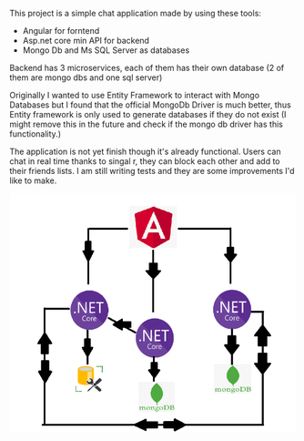 This project is a simple chat application made by using these tools:

- Angular for forntend
- Asp.net core min API for backend
- Mongo Db and Ms SQL Server as databases

Backend has 3 microservices, each of them has their own database (2 of them are mongo dbs and one sql server)

Originally I wanted to use Entity Framework to interact with Mongo Databases but I found that the official MongoDb Driver is much better,
thus Entity framework is only used to generate databases if they do not exist (I might remove this in the future and check if the mongo db driver has this functionality.)

The application is not yet finish though it's already functional. Users can chat in real time thanks to singal r, they can block each other and add to their friends lists.
I am still writing tests and they are some improvements I'd like to make.

![alt text](image.png)

